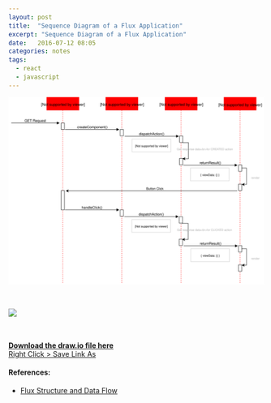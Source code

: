 ```yaml
---
layout: post
title:  "Sequence Diagram of a Flux Application"
excerpt: "Sequence Diagram of a Flux Application"
date:   2016-07-12 08:05
categories: notes
tags:
  - react
  - javascript
---
```


<p>
<img src="/img/flux-app-sequence-flow.svg" />
</p>

<p>&nbsp;</p>

<p>
  <img src="https://facebook.github.io/flux/img/flux-simple-f8-diagram-explained-1300w.png" />
</p>

<p>&nbsp;</p>

<p>
<a href="/data/flux-app-sequence-flow.xml" class="btn btn-default">
    <b>Download the draw.io file here</b><br />
    Right Click >  Save Link As
</a>
</p>

<aside>
  <h4>References:</h4>
  <ul>
    <li><a href="https://facebook.github.io/flux/docs/overview.html">Flux Structure and Data Flow</a></li>
  </ul>
</aside>

